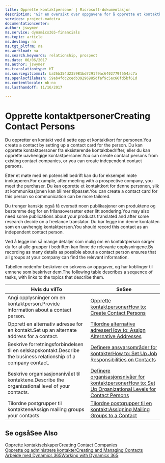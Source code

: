 ```yaml
---
title: Opprette kontaktpersoner | Microsoft-dokumentasjon
description: "Gir en oversikt over oppgavene for å opprette et kontaktkort for en person, for eksempel et prospekt eller en leverandør, noe som bidrar til å definere relasjonen og tilpasse kommunikasjon."
services: project-madeira
documentationcenter: 
author: jswymer
ms.service: dynamics365-financials
ms.topic: article
ms.devlang: na
ms.tgt_pltfrm: na
ms.workload: na
ms.search.keywords: relationship, prospect
ms.date: 06/06/2017
ms.author: jswymer
ms.translationtype: HT
ms.sourcegitcommit: ba26b354d235981bd7291f9ac6402779f554ac7a
ms.openlocfilehash: 59ab4fdc2cedb39296985dfaf9c5ac66fd5bf61d
ms.contentlocale: nb-no
ms.lasthandoff: 11/10/2017

---
```

# <a name="creating-contact-persons"></a><span data-ttu-id="97578-103">Opprette kontaktpersoner</span><span class="sxs-lookup"><span data-stu-id="97578-103">Creating Contact Persons</span></span>
<span data-ttu-id="97578-104">Du oppretter en kontakt ved å sette opp et kontaktkort for personen.</span><span class="sxs-lookup"><span data-stu-id="97578-104">You create a contact by setting up a contact card for the person.</span></span> <span data-ttu-id="97578-105">Du kan opprette kontaktpersoner fra eksisterende kontaktbedrifter, eller du kan opprette uavhengige kontaktpersoner.</span><span class="sxs-lookup"><span data-stu-id="97578-105">You can create contact persons from existing contact companies, or you can create independent contact persons.</span></span>

<span data-ttu-id="97578-106">Etter et møte med en potensiell bedrift kan du for eksempel møte innkjøperen.</span><span class="sxs-lookup"><span data-stu-id="97578-106">For example, after meeting with a prospective company, you meet the purchaser.</span></span> <span data-ttu-id="97578-107">Du kan opprette et kontaktkort for denne personen, slik at kommunikasjonen kan bli mer tilpasset.</span><span class="sxs-lookup"><span data-stu-id="97578-107">You can create a contact card for this person so communication can be more tailored.</span></span>

<span data-ttu-id="97578-108">Du trenger kanskje også få oversatt noen publikasjoner om produktene og bestemme deg for en frilansoversetter etter litt sondering.</span><span class="sxs-lookup"><span data-stu-id="97578-108">You may also need some publications about your products translated and after some research decide on a freelance translator.</span></span> <span data-ttu-id="97578-109">Du bør legge inn denne kontakten som en uavhengig kontaktperson.</span><span class="sxs-lookup"><span data-stu-id="97578-109">You should record this contact as an independent contact person.</span></span>

<span data-ttu-id="97578-110">Ved å legge inn så mange detaljer som mulig om en kontaktperson sørger du for at alle grupper i bedriften kan finne de relevante opplysningene.</span><span class="sxs-lookup"><span data-stu-id="97578-110">By recording as many details as possible about a contact person ensures that all groups at your company can find the relevant information.</span></span>

<span data-ttu-id="97578-111">Tabellen nedenfor beskriver en sekvens av oppgaver, og har koblinger til emnene som beskriver dem.</span><span class="sxs-lookup"><span data-stu-id="97578-111">The following table describes a sequence of tasks, with links to the topics that describe them.</span></span>

| <span data-ttu-id="97578-112">Hvis du vil</span><span class="sxs-lookup"><span data-stu-id="97578-112">To</span></span> | <span data-ttu-id="97578-113">Se</span><span class="sxs-lookup"><span data-stu-id="97578-113">See</span></span> |
| --- | --- |
| <span data-ttu-id="97578-114">Angi opplysninger om en kontaktperson.</span><span class="sxs-lookup"><span data-stu-id="97578-114">Provide information about a contact person.</span></span> |[<span data-ttu-id="97578-115">Opprette kontaktpersoner</span><span class="sxs-lookup"><span data-stu-id="97578-115">How to: Create Contact Persons</span></span>](marketing-how-create-contact-persons.md) |
| <span data-ttu-id="97578-116">Opprett en alternativ adresse for en kontakt.</span><span class="sxs-lookup"><span data-stu-id="97578-116">Set up an alternate address for a contact.</span></span> |[<span data-ttu-id="97578-117">Tilordne alternative adresser</span><span class="sxs-lookup"><span data-stu-id="97578-117">How to: Assign Alternative Addresses</span></span>](marketing-how-assign-alternate-address.md) |
| <span data-ttu-id="97578-118">Beskrive forretningsforbindelsen til en selskapskontakt.</span><span class="sxs-lookup"><span data-stu-id="97578-118">Describe the business relationship of a company contact.</span></span> |[<span data-ttu-id="97578-119">Definere ansvarsområder for kontakter</span><span class="sxs-lookup"><span data-stu-id="97578-119">How to: Set Up Job Responsibilities on Contacts</span></span>](marketing-job-responsibilities.md) |
| <span data-ttu-id="97578-120">Beskrive organisasjonsnivået til kontaktene.</span><span class="sxs-lookup"><span data-stu-id="97578-120">Describe the organizational level of your contacts.</span></span> |[<span data-ttu-id="97578-121">Definere organisasjonsnivåer for kontaktpersoner</span><span class="sxs-lookup"><span data-stu-id="97578-121">How to: Set Up Organizational Levels for Contact Persons</span></span>](marketing-organizational-levels.md) |
| <span data-ttu-id="97578-122">Tilordne postgrupper til kontaktene</span><span class="sxs-lookup"><span data-stu-id="97578-122">Assign mailing groups your contacts</span></span> |[<span data-ttu-id="97578-123">Tilordne postgrupper til en kontakt:</span><span class="sxs-lookup"><span data-stu-id="97578-123">Assigning Mailing Groups to a Contact</span></span>](marketing-mailing-groups.md) |

## <a name="see-also"></a><span data-ttu-id="97578-124">Se også</span><span class="sxs-lookup"><span data-stu-id="97578-124">See Also</span></span>
[<span data-ttu-id="97578-125">Opprette kontaktselskaper</span><span class="sxs-lookup"><span data-stu-id="97578-125">Creating Contact Companies</span></span>](marketing-create-contact-companies.md)  
[<span data-ttu-id="97578-126">Opprette og administrere kontakter</span><span class="sxs-lookup"><span data-stu-id="97578-126">Creating and Managing Contacts</span></span>]()  
[<span data-ttu-id="97578-127">Arbeide med Dynamics 365</span><span class="sxs-lookup"><span data-stu-id="97578-127">Working with Dynamics 365</span></span>](ui-work-product.md)

